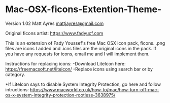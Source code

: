 # Mac-OSX-ficons-Extention-Theme-

Version 1.02
Matt Ayres
mattjayres@gmail.com

Original ficons artist:
https://www.fadyucf.com

This is an extension of Fady Youssef's free Mac OSX icon pack, ficons. .png files are icons I added and .icns files are the original icons in the pack. 
If you have any requests for icons, email me and I will implement them. 


Instructions for replacing icons: 
-Download LiteIcon here: https://freemacsoft.net/liteicon/
-Replace icons using search bar or by category. 

*If LiteIcon says to disable System Integrity Protection, go here and follow intructions:
https://www.macworld.co.uk/how-to/mac/how-turn-off-mac-os-x-system-integrity-protection-rootless-3638975/

